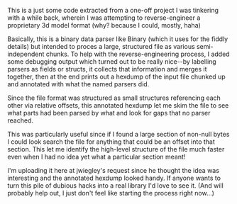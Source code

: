 This is a just some code extracted from a one-off project I was tinkering with a while 
back, wherein I was attempting to reverse-engineer a proprietary 3d model format (why?
because I could, mostly, haha)

Basically, this is a binary data parser like Binary (which it uses for the fiddly details) 
but intended to proces a large, structured file as various semi-independent chunks. To 
help with the reverse-engineering process, I added some debugging output which turned out
to be really nice--by labelling parsers as fields or structs, it collects that information
and merges it together, then at the end prints out a hexdump of the input file chunked
up and annotated with what the named parsers did.

Since the file format was structured as small structures referencing each other via 
relative offsets, this annotated hexdump let me skim the file to see what parts had
been parsed by what and look for gaps that no parser reached.

This was particularly useful since if I found a large section of non-null bytes I could
look search the file for anything that could be an offset into that section. This let me
identify the high-level structure of the file much faster even when I had no idea yet what
a particular section meant!

I'm uploading it here at jwiegley's request since he thought the idea was interesting and
the annotated hexdump looked handy. If anyone wants to turn this pile of dubious hacks 
into a real library I'd love to see it. (And will probably help out, I just don't feel 
like starting the process right now...)
